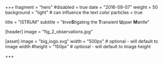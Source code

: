+++
fragment = "hero"
#disabled = true
date = "2016-09-07"
weight = 50
background = "light" # can influence the text color
particles = true

title = "iSTRUM"
subtitle = "**i**nve**S**tigating the **T**ransient **U**pper **M**antle"

[header]
  image = "fig_2_observations.jpg"

[asset]
  image = "big_logo.svg"
  width = "500px" # optional - will default to image width
  #height = "150px" # optional - will default to image height
  
+++
